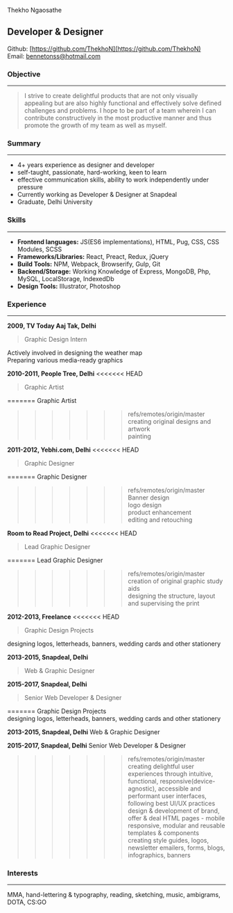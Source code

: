 Thekho Ngaosathe

## Developer & Designer

Github: [https://github.com/ThekhoN](https://github.com/ThekhoN)<br/>
Email: bennetonss@hotmail.com


 ### Objective

 ---------------------
>I strive to create delightful products that are not only visually appealing but are also highly functional and effectively solve defined challenges and problems.
>I hope to be part of a team wherein I can contribute constructively in the most productive manner and thus promote the growth of my team as well as myself.

### Summary

----------------------------
* 4+ years experience as designer and developer
* self-taught, passionate, hard-working, keen to learn
* effective communication skills, ability to work independently under pressure
* Currently working as Developer & Designer at Snapdeal
* Graduate, Delhi University

### Skills
------------------
* **Frontend languages:** JS(ES6 implementations), HTML, Pug, CSS, CSS Modules, SCSS
* **Frameworks/Libraries:** React, Preact, Redux, jQuery
* **Build Tools:** NPM, Webpack, Browserify, Gulp, Git
* **Backend/Storage:** Working Knowledge of Express, MongoDB, Php, MySQL, LocalStorage, IndexedDb
* **Design Tools:** IIlustrator, Photoshop

### Experience
------------------------------
**2009, TV Today Aaj Tak, Delhi**
<br/>
>Graphic Design Intern<br/>

Actively involved in designing the weather map<br/>
Preparing various media-ready graphics<br/>

**2010-2011, People Tree, Delhi**
<<<<<<< HEAD
<br/>
>Graphic Artist<br/>

=======
Graphic Artist<br/>
>>>>>>> refs/remotes/origin/master
creating original designs and artwork<br/>
painting<br/>

**2011-2012,
Yebhi.com, Delhi**
<<<<<<< HEAD
<br/>
>Graphic Designer<br/>

=======
Graphic Designer<br/>
>>>>>>> refs/remotes/origin/master
Banner design<br/>
logo design<br/>
product enhancement<br/>
editing and retouching<br/>

**Room to Read Project, Delhi**
<<<<<<< HEAD
<br/>
>Lead Graphic Designer<br/>

=======
Lead Graphic Designer<br/>
>>>>>>> refs/remotes/origin/master
creation of original graphic study aids<br/>
designing the structure, layout and supervising the print<br/>

**2012-2013, Freelance**
<<<<<<< HEAD
<br/>
>Graphic Design Projects<br/>

designing logos, letterheads, banners, wedding cards and other stationery<br/>

**2013-2015, Snapdeal, Delhi**
<br/>
>Web & Graphic Designer<br/>

**2015-2017, Snapdeal, Delhi**
<br/>
>Senior Web Developer & Designer<br/>

=======
Graphic Design Projects<br/>
designing logos, letterheads, banners, wedding cards and other stationery<br/>

**2013-2015, Snapdeal, Delhi**
Web & Graphic Designer<br/>

**2015-2017, Snapdeal, Delhi**
Senior Web Developer & Designer<br/>
>>>>>>> refs/remotes/origin/master
creating delightful user experiences through intuitive, functional, responsive(device-agnostic), accessible and performant user interfaces, following best UI/UX practices<br/>
design & development of brand, offer & deal HTML pages - mobile responsive, modular and reusable templates & components<br/>
creating style guides, logos, newsletter emailers, forms, blogs, infographics, banners<br/>

### Interests
------------------------------
MMA, hand-lettering & typography, reading, sketching, music, ambigrams, DOTA, CS:GO
